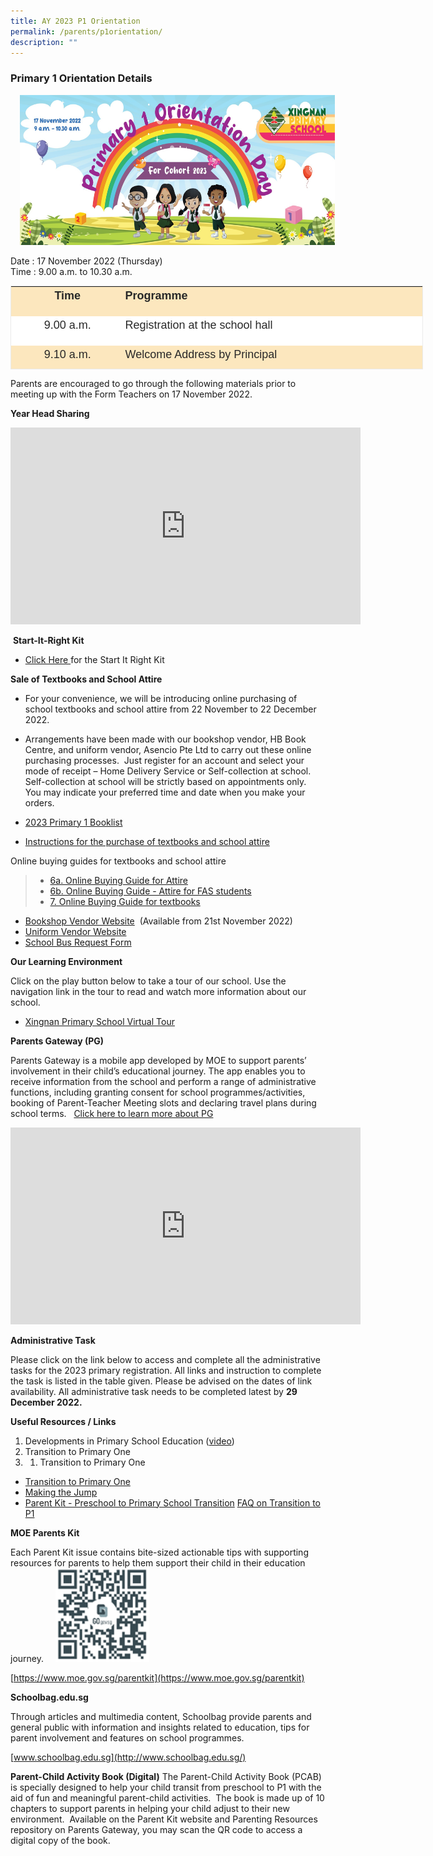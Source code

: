 ```yaml
---
title: AY 2023 P1 Orientation
permalink: /parents/p1orientation/
description: ""
---
```

### Primary 1 Orientation Details 
<img src="/images/Parents/Banner.jpg" style="width:6000px;height:240px;margin-left:15px;" align = "Centre">

Date : 17 November 2022 (Thursday)  
Time : 9.00 a.m. to 10.30 a.m.
  

<table class="iveo_table ives_tab_1 ive_eobj_center" width="554" style="margin: auto; outline: 0px; padding: 0px; clear: both; border: 1px solid rgb(234, 234, 234); color: rgb(0, 0, 0); font-family: Raleway, sans-serif; font-size: 14px; font-style: normal; font-variant-ligatures: normal; font-variant-caps: normal; font-weight: 400; letter-spacing: normal; orphans: 2; text-align: left; text-transform: none; white-space: normal; widows: 2; word-spacing: 0px; -webkit-text-stroke-width: 0px; background-color: rgb(255, 255, 255); text-decoration-thickness: initial; text-decoration-style: initial; text-decoration-color: initial; width: 660px; height: 134px;"><tbody class="" style="margin: 0px; outline: 0px; padding: 0px;"><tr class="" style="margin: 0px; outline: 0px; padding: 0px;"><td width="83" class="" style="margin: 0px; outline: 0px; padding: 2px; text-align: center; background: rgb(252, 231, 190); color: rgb(40, 40, 40); width: 177px;"><p class="" style="margin: 0px 0px 1em; outline: 0px; padding: 0px; line-height: 25px; font-size: 18px; text-align: center;"><b class="" style="margin: 0px; outline: 0px; padding: 0px;"><span lang="EN-US" class="" style="margin: 0px; outline: 0px; padding: 0px;"><font size="4" style="margin: 0px; outline: 0px; padding: 0px;">Time</font></span></b></p></td><td width="470" class="" style="margin: 0px; outline: 0px; padding: 2px; text-align: center; background: rgb(252, 231, 190); color: rgb(40, 40, 40); width: 475px;"><p class="" style="margin: 0px 0px 1em; outline: 0px; padding: 0px; line-height: 25px; font-size: 18px; text-align: left;"><b class="" style="margin: 0px; outline: 0px; padding: 0px;"><span lang="EN-US" class="" style="margin: 0px; outline: 0px; padding: 0px;"><font size="4" style="margin: 0px; outline: 0px; padding: 0px;">Programme</font></span></b></p></td></tr><tr class="" style="margin: 0px; outline: 0px; padding: 0px;"><td width="83" class="" style="margin: 0px; outline: 0px; padding: 2px; text-align: center; background: rgb(255, 255, 255); color: rgb(40, 40, 40);"><p class="" style="margin: 0px 0px 1em; outline: 0px; padding: 0px; line-height: 25px; font-size: 18px; text-align: center;"><span lang="EN-US" class="" style="margin: 0px; outline: 0px; padding: 0px;"><font size="4" style="margin: 0px; outline: 0px; padding: 0px;">9.00 a.m.</font></span></p></td><td width="470" class="" style="margin: 0px; outline: 0px; padding: 2px; text-align: center; background: rgb(255, 255, 255); color: rgb(40, 40, 40);"><p class="" style="margin: 0px 0px 1em; outline: 0px; padding: 0px; line-height: 25px; font-size: 18px; text-align: left;"><span lang="EN-US" class="" style="margin: 0px; outline: 0px; padding: 0px;"><font size="4" style="margin: 0px; outline: 0px; padding: 0px;">Registration at the school hall</font></span></p></td></tr><tr class="" style="margin: 0px; outline: 0px; padding: 0px;"><td width="83" class="" style="margin: 0px; outline: 0px; padding: 2px; text-align: center; background: rgb(252, 231, 190); color: rgb(40, 40, 40);"><p class="" style="margin: 0px 0px 1em; outline: 0px; padding: 0px; line-height: 25px; font-size: 18px; text-align: center;"><span lang="EN-US" class="" style="margin: 0px; outline: 0px; padding: 0px;"><font size="4" style="margin: 0px; outline: 0px; padding: 0px;">9.10 a.m.</font></span></p></td><td width="470" class="" style="margin: 0px; outline: 0px; padding: 2px; text-align: center; background: rgb(252, 231, 190); color: rgb(40, 40, 40);"><p class="" style="margin: 0px 0px 1em; outline: 0px; padding: 0px; line-height: 25px; font-size: 18px; text-align: left;"><span lang="EN-US" class="" style="margin: 0px; outline: 0px; padding: 0px;"><font size="4" style="margin: 0px; outline: 0px; padding: 0px;">Welcome Address by Principal</font></span></p></td></tr><tr class="" style="margin: 0px; outline: 0px; padding: 0px;"><td width="83" class="" style="margin: 0px; outline: 0px; padding: 2px; text-align: center; background: rgb(255, 255, 255); color: rgb(40, 40, 40);"><p class="" style="margin: 0px 0px 1em; outline: 0px; padding: 0px; line-height: 25px; font-size: 18px; text-align: center;"><span lang="EN-US" class="" style="margin: 0px; outline: 0px; padding: 0px;"><font size="4" style="margin: 0px; outline: 0px; padding: 0px;">9.20 a.m.</font></span></p></td><td width="470" class="" style="margin: 0px; outline: 0px; padding: 2px; text-align: center; background: rgb(255, 255, 255); color: rgb(40, 40, 40);"><p class="" style="margin: 0px 0px 1em; outline: 0px; padding: 0px; line-height: 25px; font-size: 18px; text-align: left;"><span lang="EN-US" class="" style="margin: 0px; outline: 0px; padding: 0px;"><font size="4" style="margin: 0px; outline: 0px; padding: 0px;">Sharing by Year Head (Lower Primary)</font></span></p></td></tr><tr class="" style="margin: 0px; outline: 0px; padding: 0px;"><td width="83" class="" style="margin: 0px; outline: 0px; padding: 2px; text-align: center; background: rgb(252, 231, 190); color: rgb(40, 40, 40);"><p class="" style="margin: 0px 0px 1em; outline: 0px; padding: 0px; line-height: 25px; font-size: 18px; text-align: center;"><span lang="EN-US" class="" style="margin: 0px; outline: 0px; padding: 0px;"><font size="4" style="margin: 0px; outline: 0px; padding: 0px;">9.30 a.m.</font></span></p></td><td width="470" class="" style="margin: 0px; outline: 0px; padding: 2px; text-align: center; background: rgb(252, 231, 190); color: rgb(40, 40, 40);"><p class="" style="margin: 0px 0px 1em; outline: 0px; padding: 0px; line-height: 25px; font-size: 18px; text-align: left;"><span lang="EN-US" class="" style="margin: 0px; outline: 0px; padding: 0px;"><font size="4" style="margin: 0px; outline: 0px; padding: 0px;">Interaction Time with Xingnanians in classrooms</font></span></p></td></tr><tr class="" style="margin: 0px; outline: 0px; padding: 0px;"><td width="83" class="" style="margin: 0px; outline: 0px; padding: 2px; text-align: center; background: rgb(255, 255, 255); color: rgb(40, 40, 40);"><p class="" style="margin: 0px 0px 1em; outline: 0px; padding: 0px; line-height: 25px; font-size: 18px; text-align: center;"><span lang="EN-US" class="" style="margin: 0px; outline: 0px; padding: 0px;"><font size="4" style="margin: 0px; outline: 0px; padding: 0px;">10.00 a.m.</font></span></p></td><td width="470" class="" style="margin: 0px; outline: 0px; padding: 2px; text-align: center; background: rgb(255, 255, 255); color: rgb(40, 40, 40);"><p class="" style="margin: 0px 0px 1em; outline: 0px; padding: 0px; line-height: 25px; font-size: 18px; text-align: left;"><span lang="EN-US" class="" style="margin: 0px; outline: 0px; padding: 0px;"><font size="4" style="margin: 0px; outline: 0px; padding: 0px;">Engagement Session with Form Teachers</font></span></p></td></tr><tr class="" style="margin: 0px; outline: 0px; padding: 0px;"><td width="83" class="" style="margin: 0px; outline: 0px; padding: 2px; text-align: center; background: rgb(252, 231, 190); color: rgb(40, 40, 40);"><p class="" style="margin: 0px 0px 1em; outline: 0px; padding: 0px; line-height: 25px; font-size: 18px; text-align: center;"><span lang="EN-US" class="" style="margin: 0px; outline: 0px; padding: 0px;"><font size="4" style="margin: 0px; outline: 0px; padding: 0px;">10.30 a.m.</font></span></p></td><td width="470" class="" style="margin: 0px; outline: 0px; padding: 2px; text-align: center; background: rgb(252, 231, 190); color: rgb(40, 40, 40);"><p class="" style="margin: 0px 0px 1em; outline: 0px; padding: 0px; line-height: 25px; font-size: 18px; text-align: left;"><span lang="EN-US" class="" style="margin: 0px; outline: 0px; padding: 0px;"><font size="4" style="margin: 0px; outline: 0px; padding: 0px;">End of Programme/ Dismissal at School Foyer</font></span></p></td></tr></tbody></table>

  

Parents are encouraged to go through the following materials prior to meeting up with the Form Teachers on 17 November 2022. 

**Year Head Sharing**
<iframe width="560" height="315" src="https://www.youtube.com/embed/c1dtjgq6JCU" title="YouTube video player" frameborder="0" allow="accelerometer; autoplay; clipboard-write; encrypted-media; gyroscope; picture-in-picture" allowfullscreen></iframe>

 **Start-It-Right Kit**

* [Click Here ](/files/Parents/P1%20Orientation/sirkit2023.pdf) for the Start It Right Kit


**Sale of Textbooks and School Attire**


*   For your convenience, we will be introducing online purchasing of school textbooks and school attire from 22 November to 22 December 2022.

  

*   Arrangements have been made with our bookshop vendor, HB Book Centre, and uniform vendor, Asencio Pte Ltd to carry out these online purchasing processes.  Just register for an account and select your mode of receipt – Home Delivery Service or Self-collection at school.  Self-collection at school will be strictly based on appointments only.  You may indicate your preferred time and date when you make your orders.  

*   [2023 Primary 1 Booklist](/files/Parents/P1%20Orientation/p1booklist23.pdf)
*   [Instructions for the purchase of textbooks and school attire ](/files/Parents/P1%20Orientation/Instructions%20for%20Sale%20of%20Textbooks%20and%20School%20Attire.pdf)

Online buying guides for textbooks and school attire 
>* [6a. Online Buying Guide for Attire](/files/Parents/P1%20Orientation/Online%20Buying%20Guide%20for%20Attire.pdf)
>* [6b. Online Buying Guide - Attire for FAS students](/files/Parents/P1%20Orientation/Online%20Buying%20Guide%20-%20Attire%20for%20FAS%20students.pdf)
>* [7. Online Buying Guide for textbooks](/files/Parents/P1%20Orientation/Online%20Buying%20Guide%20for%20Textbooks%20.pdf)



*   [Bookshop Vendor Website](https://www.huntforbooks.com/)  (Available from 21st November 2022)
*   [Uniform Vendor Website](https://asencio.com.sg/)
*   [School Bus Request Form](https://go.gov.sg/xnpsbus23)

**Our Learning Environment**


Click on the play button below to take a tour of our school. Use the navigation link in the tour to read and watch more information about our school.
*  [Xingnan Primary School Virtual Tour](https://roundme.com/tour/651486/view/2062694)

**Parents Gateway (PG)**

Parents Gateway is a mobile app developed by MOE to support parents’ involvement in their child’s educational journey. The app enables you to receive information from the school and perform a range of administrative functions, including granting consent for school programmes/activities, booking of Parent-Teacher Meeting slots and declaring travel plans during school terms.  
[Click here to learn more about PG](/files/Parents/P1%20Orientation/Guide%20to%20PG%20Onboarding.pdf)
<iframe width="560" height="315" src="https://www.youtube.com/embed/tW9jwyuovOo" title="YouTube video player" frameborder="0" allow="accelerometer; autoplay; clipboard-write; encrypted-media; gyroscope; picture-in-picture" allowfullscreen></iframe>

**Administrative Task**

Please click on the link below to access and complete all the administrative tasks for the 2023 primary registration. All links and instruction to complete the task is listed in the table given. Please be advised on the dates of link availability.
All administrative task needs to be completed latest by **29 December 2022.**

**Useful Resources / Links**

1.  Developments in Primary School Education ([video](https://youtu.be/9paLbNR2zWg))
2.  Transition to Primary One
3.  1.  Transition to Primary One

*   [Transition to Primary One](https://youtu.be/l0EnKuLTHpQ)
*   [Making the Jump](https://youtu.be/7oGItQKEwmc)
* [Parent Kit - Preschool to Primary School Transition](/files/Parents/P1%20Orientation/Parent%20Kit%20-%20Preschool%20to%20Primary%20School%20Transition.pdf)
[FAQ on Transition to P1](/files/Parents/P1%20Orientation/FAQ%20on%20Transition%20to%20P1.pdf)

**MOE Parents Kit**

Each Parent Kit issue contains bite-sized actionable tips with supporting resources for parents to help them support their child in their education journey.
<img src="images/Parents/P1%20Orientation/MOE%20Parent%20kit%2023.png" style="width:150px;height:150px;margin-left:15px;" align = "Centre">


[https://www.moe.gov.sg/parentkit](https://www.moe.gov.sg/parentkit)

**Schoolbag.edu.sg**

Through articles and multimedia content, Schoolbag provide parents and general public with information and insights related to education, tips for parent involvement and features on school programmes.

[www.schoolbag.edu.sg](http://www.schoolbag.edu.sg/)

**Parent-Child Activity Book (Digital)**
The Parent-Child Activity Book (PCAB) is specially designed to help your child transit from preschool to P1 with the aid of fun and meaningful parent-child activities.  The book is made up of 10 chapters to support parents in helping your child adjust to their new environment.  Available on the Parent Kit website and Parenting Resources repository on Parents Gateway, you may scan the QR code to access a digital copy of the book.